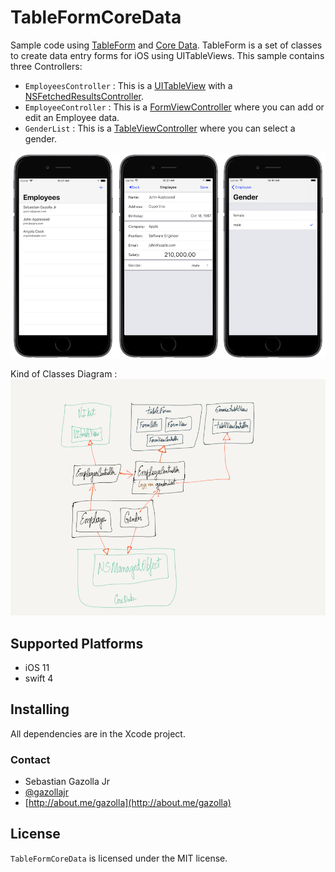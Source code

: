 # TableFormCoreData
Sample code using  [TableForm](https://github.com/gazolla/TableForm) and [Core Data](https://developer.apple.com/documentation/coredata). TableForm is a set of classes to create data entry forms for iOS using UITableViews. This sample contains three Controllers:
- `EmployeesController` : This is a [UITableView](https://developer.apple.com/documentation/uikit/uitableview) with a [NSFetchedResultsController](https://developer.apple.com/documentation/coredata/nsfetchedresultscontroller).
- `EmployeeController` : This is a  [FormViewController](https://github.com/gazolla/TableFormCoreData/blob/master/TableFormCoreData/TableForm/FormViewController.swift) where you can add or edit an Employee data.
- `GenderList` : This is a [TableViewController](https://github.com/gazolla/TableFormCoreData/blob/master/TableFormCoreData/GenericTableView/TableViewController.swift) where you can select a gender.

![](https://github.com/gazolla/TableFormCoreData/raw/master/Controllers.png)

Kind of Classes Diagram :
![](https://github.com/gazolla/TableFormCoreData/raw/master/TableFormCoreDataMini.png)

## Supported Platforms

- iOS 11
- swift 4

## Installing

All dependencies are in the Xcode project.

### Contact

* Sebastian Gazolla Jr
* [@gazollajr](http://twitter.com/gazollajr)
* [http://about.me/gazolla](http://about.me/gazolla)

## License

`TableFormCoreData` is licensed under the MIT license.
